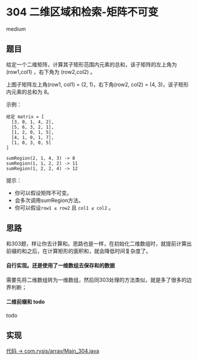 # 304 二维区域和检索-矩阵不可变

medium

## 题目

给定一个二维矩阵，计算其子矩形范围内元素的总和，该子矩阵的左上角为 (row1,col1) ，右下角为 (row2,col2) 。

上图子矩阵左上角(row1, col1) = (2, 1)，右下角(row2, col2) = (4, 3)，该子矩形内元素的总和为 8。



示例：
```
给定 matrix = [
  [3, 0, 1, 4, 2],
  [5, 6, 3, 2, 1],
  [1, 2, 0, 1, 5],
  [4, 1, 0, 1, 7],
  [1, 0, 3, 0, 5]
]

sumRegion(2, 1, 4, 3) -> 8
sumRegion(1, 1, 2, 2) -> 11
sumRegion(1, 2, 2, 4) -> 12
```

提示：

- 你可以假设矩阵不可变。
- 会多次调用sumRegion方法。
- 你可以假设`row1 ≤ row2` 且 `col1 ≤ col2` 。

## 思路

和303题，样让你去计算和。思路也是一样，在初始化二维数组时，就提前计算出前缀的和之后，在计算矩形的面积和，就会降低时间复杂度了。

#### 自行实现。还是使用了一维数组去保存和的数据

需要先将二维数组转为一维数组，然后同303处理的方法类似，就是多了很多的边界判断；

#### 二维前缀和 todo

todo

## 实现

[代码 -> com.rysis/array/Main_304.java](../../src/com/rysis/array/Main_304.java)
